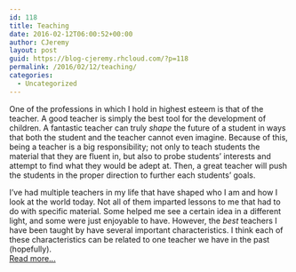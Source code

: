 ```yaml
---
id: 118
title: Teaching
date: 2016-02-12T06:00:52+00:00
author: CJeremy
layout: post
guid: https://blog-cjeremy.rhcloud.com/?p=118
permalink: /2016/02/12/teaching/
categories:
  - Uncategorized
---
```

One of the professions in which I hold in highest esteem is that of the teacher. A good teacher is simply the best tool for the development of children. A fantastic teacher can truly _shape_ the future of a student in ways that both the student and the teacher cannot even imagine. Because of this, being a teacher is a big responsibility; not only to teach students the material that they are fluent in, but also to probe students&#8217; interests and attempt to find what they would be adept at. Then, a great teacher will push the students in the proper direction to further each students&#8217; goals.

I&#8217;ve had multiple teachers in my life that have shaped who I am and how I look at the world today. Not all of them imparted lessons to me that had to do with specific material. Some helped me see a certain idea in a different light, and some were just enjoyable to have. However, the _best_ teachers I have been taught by have several important characteristics. I think each of these characteristics can be related to one teacher we have in the past (hopefully). <span class="post-teaser-more">&nbsp;<br /><a href="http://blog-cjeremy.rhcloud.com/2016/02/12/teaching/" title="Permanent Link: Teaching" rel="bookmark">Read more...</br></span></p>